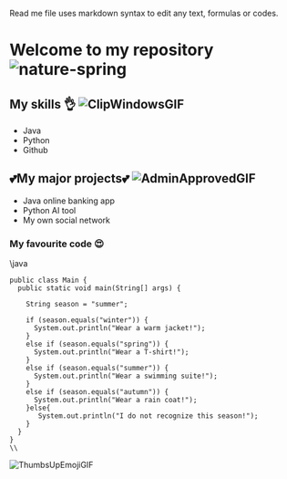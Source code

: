 Read me file uses markdown syntax to edit any text, formulas or codes.

# Welcome to my repository ![nature-spring](https://github.com/cerkasova/Wth/assets/165931863/51071e56-65e6-4940-8134-82422d3eecff)

## My skills 👌 ![ClipWindowsGIF](https://github.com/cerkasova/Wth/assets/165931863/4f803cdc-9a58-4838-8563-464d1cc63fac)

- Java
- Python
- Github

## 💕My major projects💕 ![AdminApprovedGIF](https://github.com/cerkasova/Wth/assets/165931863/4835159d-9e00-4b14-be4f-68adb50249e6)

* Java online banking app
* Python AI tool
* My own social network
 
### My favourite code 😍

\\java
    
    public class Main {
      public static void main(String[] args) {

        String season = "summer";

        if (season.equals("winter")) {
          System.out.println("Wear a warm jacket!");
        }
        else if (season.equals("spring")) {
          System.out.println("Wear a T-shirt!");
        }
        else if (season.equals("summer")) {
          System.out.println("Wear a swimming suite!");
        }
        else if (season.equals("autumn")) {
          System.out.println("Wear a rain coat!");
        }else{
           System.out.println("I do not recognize this season!");
        }
      }
    }
    \\

![ThumbsUpEmojiGIF](https://github.com/cerkasova/Wth/assets/165931863/8b1bb774-5fe0-4783-addf-bb8e626fd2c7)



